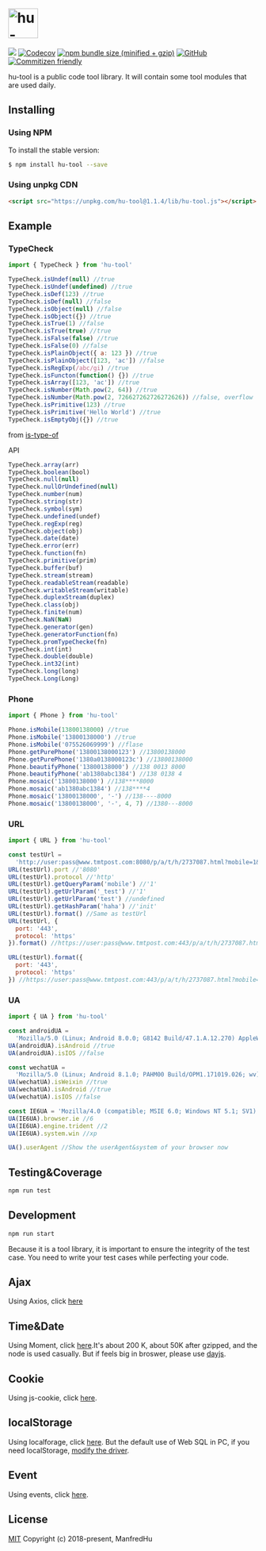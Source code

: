 <h1><a href='https://github.com/ManfredHu/hu-tool'><img src='https://manfredhu-1252588796.cos.ap-guangzhou.myqcloud.com/hu-tool.png' height='60' alt='hu-tool Logo' /></a></h1>

[![](https://img.shields.io/travis/ManfredHu/hu-tool.svg?style=flat-square)](https://travis-ci.org/ManfredHu/hu-tool.svg)
[![Codecov](https://img.shields.io/codecov/c/github/ManfredHu/hu-tool.svg?style=flat-square)](https://github.com/ManfredHu/hu-tool)
[![npm bundle size (minified + gzip)](https://img.shields.io/bundlephobia/minzip/react.svg?style=flat-square)](https://www.npmjs.com/package/hu-tool)
[![GitHub](https://img.shields.io/github/license/mashape/apistatus.svg?style=flat-square)](https://github.com/ManfredHu/hu-tool)
[![Commitizen friendly](https://img.shields.io/badge/commitizen-friendly-brightgreen.svg?style=flat-square)](https://github.com/ManfredHu/hu-tool)

hu-tool is a public code tool library.
It will contain some tool modules that are used daily.

## Installing

### Using NPM

To install the stable version:

```bash
$ npm install hu-tool --save
```

### Using unpkg CDN

```html
<script src="https://unpkg.com/hu-tool@1.1.4/lib/hu-tool.js"></script>
```

## Example

### TypeCheck

```js
import { TypeCheck } from 'hu-tool'

TypeCheck.isUndef(null) //true
TypeCheck.isUndef(undefined) //true
TypeCheck.isDef(123) //true
TypeCheck.isDef(null) //false
TypeCheck.isObject(null) //false
TypeCheck.isObject({}) //true
TypeCheck.isTrue(1) //false
TypeCheck.isTrue(true) //true
TypeCheck.isFalse(false) //true
TypeCheck.isFalse(0) //false
TypeCheck.isPlainObject({ a: 123 }) //true
TypeCheck.isPlainObject([123, 'ac']) //false
TypeCheck.isRegExp(/abc/gi) //true
TypeCheck.isFuncton(function() {}) //true
TypeCheck.isArray([123, 'ac']) //true
TypeCheck.isNumber(Math.pow(2, 64)) //true
TypeCheck.isNumber(Math.pow(2, 726627262726272626)) //false, overflow
TypeCheck.isPrimitive(123) //true
TypeCheck.isPrimitive('Hello World') //true
TypeCheck.isEmptyObj({}) //true
```

from [is-type-of](https://www.npmjs.com/package/is-type-of)

API

```js
TypeCheck.array(arr)
TypeCheck.boolean(bool)
TypeCheck.null(null)
TypeCheck.nullOrUndefined(null)
TypeCheck.number(num)
TypeCheck.string(str)
TypeCheck.symbol(sym)
TypeCheck.undefined(undef)
TypeCheck.regExp(reg)
TypeCheck.object(obj)
TypeCheck.date(date)
TypeCheck.error(err)
TypeCheck.function(fn)
TypeCheck.primitive(prim)
TypeCheck.buffer(buf)
TypeCheck.stream(stream)
TypeCheck.readableStream(readable)
TypeCheck.writableStream(writable)
TypeCheck.duplexStream(duplex)
TypeCheck.class(obj)
TypeCheck.finite(num)
TypeCheck.NaN(NaN)
TypeCheck.generator(gen)
TypeCheck.generatorFunction(fn)
TypeCheck.promTypeChecke(fn)
TypeCheck.int(int)
TypeCheck.double(double)
TypeCheck.int32(int)
TypeCheck.long(long)
TypeCheck.Long(Long)
```

### Phone

```js
import { Phone } from 'hu-tool'

Phone.isMobile(13800138000) //true
Phone.isMobile('13800138000') //true
Phone.isMobile('075526069999') //flase
Phone.getPurePhone('13800138000123') //13800138000
Phone.getPurePhone('1380a0138000123c') //13800138000
Phone.beautifyPhone('13800138000') //138 0013 8000
Phone.beautifyPhone('ab1380abc1384') //138 0138 4
Phone.mosaic('13800138000') //138****8000
Phone.mosaic('ab1380abc1384') //138****4
Phone.mosaic('13800138000', '-') //138----8000
Phone.mosaic('13800138000', '-', 4, 7) //1380---8000
```

### URL

```js
import { URL } from 'hu-tool'

const testUrl =
  'http://user:pass@www.tmtpost.com:8080/p/a/t/h/2737087.html?mobile=1&mdebug=1&_test=1#haha=init&lh=1'
URL(testUrl).port //'8080'
URL(testUrl).protocol //'http'
URL(testUrl).getQueryParam('mobile') //'1'
URL(testUrl).getUrlParam('_test') //'1'
URL(testUrl).getUrlParam('test') //undefined
URL(testUrl).getHashParam('haha') //'init'
URL(testUrl).format() //Same as testUrl
URL(testUrl, {
  port: '443',
  protocol: 'https'
}).format() //https://user:pass@www.tmtpost.com:443/p/a/t/h/2737087.html?mobile=1&mdebug=1&_test=1#haha=init&lh=1

URL(testUrl).format({
  port: '443',
  protocol: 'https'
}) //https://user:pass@www.tmtpost.com:443/p/a/t/h/2737087.html?mobile=1&mdebug=1&_test=1#haha=init&lh=1
```

### UA

```js
import { UA } from 'hu-tool'

const androidUA =
  'Mozilla/5.0 (Linux; Android 8.0.0; G8142 Build/47.1.A.12.270) AppleWebKit/537.36 (KHTML, like Gecko) Chrome/67.0.3396.87 Mobile Safari/537.36'
UA(androidUA).isAndroid //true
UA(androidUA).isIOS //false

const wechatUA =
  'Mozilla/5.0 (Linux; Android 8.1.0; PAHM00 Build/OPM1.171019.026; wv) AppleWebKit/537.36 (KHTML, like Gecko) Version/4.0 Chrome/62.0.3202.84 Mobile Safari/537.36 MicroMessenger/6.7.3.1360(0x26070336) NetType/WIFI Language/zh_CN Process/appbrand2'
UA(wechatUA).isWeixin //true
UA(wechatUA).isAndroid //true
UA(wechatUA).isIOS //false

const IE6UA = 'Mozilla/4.0 (compatible; MSIE 6.0; Windows NT 5.1; SV1)'
UA(IE6UA).browser.ie //6
UA(IE6UA).engine.trident //2
UA(IE6UA).system.win //xp

UA().userAgent //Show the userAgent&system of your browser now
```

## Testing&Coverage

```js
npm run test
```

## Development

```js
npm run start
```

Because it is a tool library, it is important to ensure the integrity of the test case.
You need to write your test cases while perfecting your code.

## Ajax

Using Axios, click [here](https://github.com/axios/axios)

## Time&Date

Using Moment, click [here](http://momentjs.cn/).It's about 200 K, about 50K after gzipped, and the node is used casually.
But if feels big in broswer, please use [dayjs](https://github.com/iamkun/dayjs).

## Cookie

Using js-cookie, click [here](https://www.npmjs.com/package/js-cookie).

## localStorage

Using localforage, click [here](https://github.com/localForage/localForage).
But the default use of Web SQL in PC, if you need localStorage, [modify the driver](https://localforage.github.io/localForage/#settings-api-config).

## Event

Using events, click [here](https://github.com/Gozala/events).

## License

[MIT](http://opensource.org/licenses/MIT)
Copyright (c) 2018-present, ManfredHu
